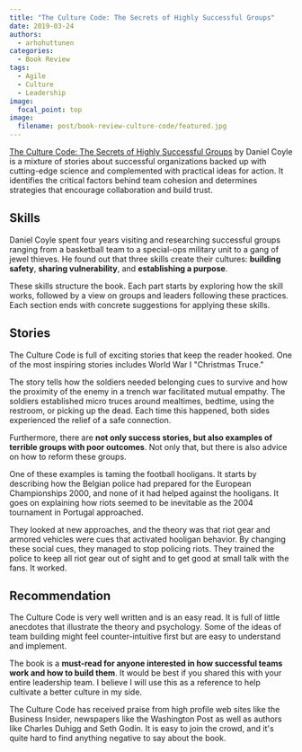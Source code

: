 ```yaml
---
title: "The Culture Code: The Secrets of Highly Successful Groups"
date: 2019-03-24
authors:
  - arhohuttunen
categories:
  - Book Review
tags:
  - Agile
  - Culture
  - Leadership
image:
  focal_point: top
image:
  filename: post/book-review-culture-code/featured.jpg
---
```


[The Culture Code: The Secrets of Highly Successful Groups](https://amzn.to/3rjCzmK) by Daniel Coyle is a mixture of stories about successful organizations backed up with cutting-edge science and complemented with practical ideas for action. It identifies the critical factors behind team cohesion and determines strategies that encourage collaboration and build trust.

## Skills

Daniel Coyle spent four years visiting and researching successful groups ranging from a basketball team to a special-ops military unit to a gang of jewel thieves. He found out that three skills create their cultures: **building safety**, **sharing vulnerability**, and **establishing a purpose**.

These skills structure the book. Each part starts by exploring how the skill works, followed by a view on groups and leaders following these practices. Each section ends with concrete suggestions for applying these skills.

## Stories

The Culture Code is full of exciting stories that keep the reader hooked. One of the most inspiring stories includes World War I "Christmas Truce."

The story tells how the soldiers needed belonging cues to survive and how the proximity of the enemy in a trench war facilitated mutual empathy. The soldiers established micro truces around mealtimes, bedtime, using the restroom, or picking up the dead. Each time this happened, both sides experienced the relief of a safe connection.

Furthermore, there are **not only success stories, but also examples of terrible groups with poor outcomes**. Not only that, but there is also advice on how to reform these groups.

One of these examples is taming the football hooligans. It starts by describing how the Belgian police had prepared for the European Championships 2000, and none of it had helped against the hooligans. It goes on explaining how riots seemed to be inevitable as the 2004 tournament in Portugal approached.

They looked at new approaches, and the theory was that riot gear and armored vehicles were cues that activated hooligan behavior. By changing these social cues, they managed to stop policing riots. They trained the police to keep all riot gear out of sight and to get good at small talk with the fans. It worked.

## Recommendation

The Culture Code is very well written and is an easy read. It is full of little anecdotes that illustrate the theory and psychology. Some of the ideas of team building might feel counter-intuitive first but are easy to understand and implement.

The book is a **must-read for anyone interested in how successful teams work and how to build them**. It would be best if you shared this with your entire leadership team. I believe I will use this as a reference to help cultivate a better culture in my side.

The Culture Code has received praise from high profile web sites like the Business Insider, newspapers like the Washington Post as well as authors like Charles Duhigg and Seth Godin. It is easy to join the crowd, and it's quite hard to find anything negative to say about the book.
